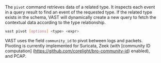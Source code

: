 The `pivot` command retrieves data of a related type. It inspects each event in
a query result to find an event of the requested type. If the related type
exists in the schema, VAST will dynamically create a new query to fetch the
contextual data according to the type relationship.

```sh
vast pivot [options] <type> <expr>
```

VAST uses the field `community_id` to pivot between logs and packets. Pivoting
is currently implemented for Suricata, Zeek (with [community ID computation]
(https://github.com/corelight/bro-community-id) enabled), and PCAP.

